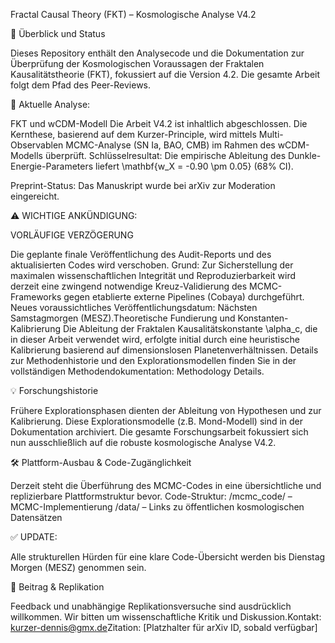 ​Fractal Causal Theory (FKT) – Kosmologische Analyse V4.2


​📄 Überblick und Status


​Dieses Repository enthält den Analysecode und die Dokumentation zur Überprüfung der Kosmologischen Voraussagen der Fraktalen Kausalitätstheorie (FKT), fokussiert auf die Version 4.2. Die gesamte Arbeit folgt dem Pfad des Peer-Reviews.


​🔬 Aktuelle Analyse: 


FKT und wCDM-Modell
​Die Arbeit V4.2 ist inhaltlich abgeschlossen. Die Kernthese, basierend auf dem Kurzer-Principle, wird mittels Multi-Observablen MCMC-Analyse (SN Ia, BAO, CMB) im Rahmen des wCDM-Modells überprüft.
​Schlüsselresultat: Die empirische Ableitung des Dunkle-Energie-Parameters liefert \mathbf{w_X = -0.90 \pm 0.05} (68% CI).


​Preprint-Status: Das Manuskript wurde bei arXiv zur Moderation eingereicht.


​⚠️ WICHTIGE ANKÜNDIGUNG: 


VORLÄUFIGE VERZÖGERUNG


​Die geplante finale Veröffentlichung des Audit-Reports und des aktualisierten Codes wird verschoben.
​Grund: Zur Sicherstellung der maximalen wissenschaftlichen Integrität und Reproduzierbarkeit wird derzeit eine zwingend notwendige Kreuz-Validierung des MCMC-Frameworks gegen etablierte externe Pipelines (Cobaya) durchgeführt.
​Neues voraussichtliches Veröffentlichungsdatum: Nächsten Samstagmorgen (MESZ).
​Theoretische Fundierung und Konstanten-Kalibrierung
​Die Ableitung der Fraktalen Kausalitätskonstante \alpha_c, die in dieser Arbeit verwendet wird, erfolgte initial durch eine heuristische Kalibrierung basierend auf dimensionslosen Planetenverhältnissen. Details zur Methodenhistorie und den Explorationsmodellen finden Sie in der vollständigen Methodendokumentation: Methodology Details.


​💡 Forschungshistorie


​Frühere Explorationsphasen dienten der Ableitung von Hypothesen und zur Kalibrierung. Diese Explorationsmodelle (z.B. Mond-Modell) sind in der Dokumentation archiviert. Die gesamte Forschungsarbeit fokussiert sich nun ausschließlich auf die robuste kosmologische Analyse V4.2.


​🛠 Plattform-Ausbau & Code-Zugänglichkeit


​Derzeit steht die Überführung des MCMC-Codes in eine übersichtliche und replizierbare Plattformstruktur bevor.
​Code-Struktur:
​/mcmc_code/ – MCMC-Implementierung
​/data/ – Links zu öffentlichen kosmologischen Datensätzen

​✅ UPDATE: 

Alle strukturellen Hürden für eine klare Code-Übersicht werden bis Dienstag Morgen (MESZ) genommen sein.

​🤝 Beitrag & Replikation

​Feedback und unabhängige Replikationsversuche sind ausdrücklich willkommen. Wir bitten um wissenschaftliche Kritik und Diskussion.
​Kontakt: kurzer-dennis@gmx.de
​Zitation: [Platzhalter für arXiv ID, sobald verfügbar]
